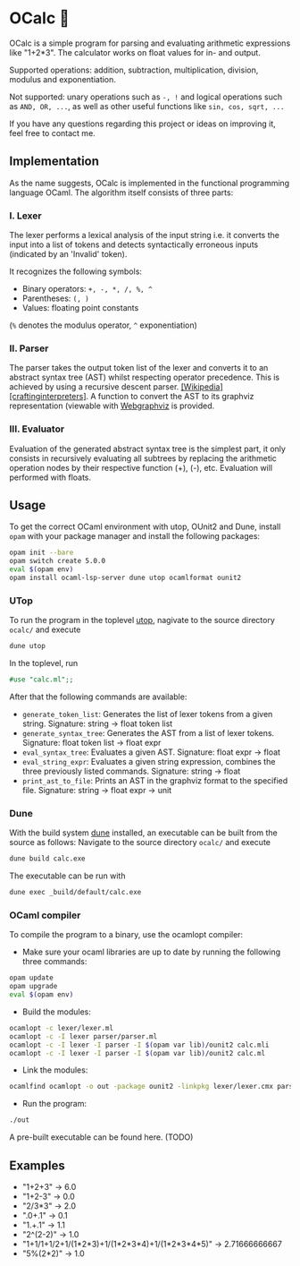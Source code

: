 # OCalc 🐫
OCalc is a simple program for parsing and evaluating arithmetic expressions like "1+2*3".
The calculator works on float values for in- and output.

Supported operations: addition, subtraction, multiplication, division, modulus and exponentiation.

Not supported: unary operations such as `-, !` and logical operations such as `AND, OR, ...`, as well as other useful functions like `sin, cos, sqrt, ...`

If you have any questions regarding this project or ideas on improving it, feel free to contact me.

## Implementation
As the name suggests, OCalc is implemented in the functional programming language OCaml.
The algorithm itself consists of three parts:
### I. Lexer
The lexer performs a lexical analysis of the input string i.e. it converts the input into 
a list of tokens and detects syntactically erroneous inputs (indicated by an 'Invalid' token).

It recognizes the following symbols:

- Binary operators: `+, -, *, /, %, ^`
- Parentheses: `(, )`
- Values: floating point constants

(`%` denotes the modulus operator, `^` exponentiation)

### II. Parser
The parser takes the output token list of the lexer and converts it to an abstract syntax tree (AST)
whilst respecting operator precedence. This is achieved by using a recursive descent parser. [[Wikipedia]](https://en.wikipedia.org/wiki/Recursive_descent_parser) [[craftinginterpreters]](http://craftinginterpreters.com/parsing-expressions.html#recursive-descent-parsing). A function to convert the AST to its graphviz representation (viewable with [Webgraphviz](http://webgraphviz.com/) is provided.

### III. Evaluator
Evaluation of the generated abstract syntax tree is the simplest part, it only consists in 
recursively evaluating all subtrees by replacing the arithmetic operation nodes by their
respective function (+), (-), etc. Evaluation will performed with floats.

## Usage

To get the correct OCaml environment with utop, OUnit2 and Dune, install `opam` with your package manager and install the following packages:
```bash
opam init --bare
opam switch create 5.0.0
eval $(opam env)
opam install ocaml-lsp-server dune utop ocamlformat ounit2
```

### UTop
To run the program in the toplevel [utop](https://github.com/ocaml-community/utop), nagivate to the source directory `ocalc/` and execute
```bash
dune utop
```
In the toplevel, run  
```ocaml
#use "calc.ml";;
```
After that the following commands are available:
- `generate_token_list`: Generates the list of lexer tokens from a given string. Signature: string -> float token list
- `generate_syntax_tree`: Generates the AST from a list of lexer tokens. Signature: float token list -> float expr
- `eval_syntax_tree`: Evaluates a given AST. Signature: float expr -> float
- `eval_string_expr`: Evaluates a given string expression, combines the three previously listed commands. Signature: string -> float
- `print_ast_to_file`: Prints an AST in the graphviz format to the specified file. Signature: string -> float expr -> unit

### Dune
With the build system [dune](https://github.com/ocaml/dune) installed, an executable can be built from the source as follows:
Navigate to the source directory `ocalc/` and execute 
```bash
dune build calc.exe
```
The executable can be run with
```bash
dune exec _build/default/calc.exe
```

### OCaml compiler
To compile the program to a binary, use the ocamlopt compiler:
- Make sure your ocaml libraries are up to date by running the following three commands:
```bash
opam update
opam upgrade
eval $(opam env)
```
- Build the modules:
```bash
ocamlopt -c lexer/lexer.ml
ocamlopt -c -I lexer parser/parser.ml
ocamlopt -c -I lexer -I parser -I $(opam var lib)/ounit2 calc.mli
ocamlopt -c -I lexer -I parser -I $(opam var lib)/ounit2 calc.ml
```
- Link the modules:
```bash
ocamlfind ocamlopt -o out -package ounit2 -linkpkg lexer/lexer.cmx parser/parser.cmx calc.cmx
```
- Run the program:
```bash
./out
 ```

A pre-built executable can be found here. (TODO) 

## Examples
- "1+2+3" -> 6.0
- "1+2-3" -> 0.0
- "2/3*3" -> 2.0
- ".0+.1" -> 0.1
- "1.+.1" -> 1.1
- "2^(2-2)" -> 1.0
- "1+1/1+1/2+1/(1\*2\*3)+1/(1\*2\*3\*4)+1/(1\*2\*3\*4\*5)" -> 2.71666666667
- "5%(2*2)" -> 1.0

